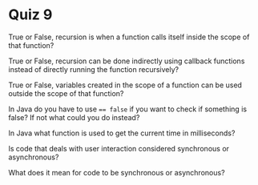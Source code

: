 # Quiz 9

True or False, recursion is when a function calls itself inside the scope of that function?

True or False, recursion can be done indirectly using callback functions instead of directly running the function recursively?

True or False, variables created in the scope of a function can be used outside the scope of that function?

In Java do you have to use `== false` if you want to check if something is false? If not what could you do instead?

In Java what function is used to get the current time in milliseconds?

Is code that deals with user interaction considered synchronous or asynchronous?

What does it mean for code to be synchronous or asynchronous?
